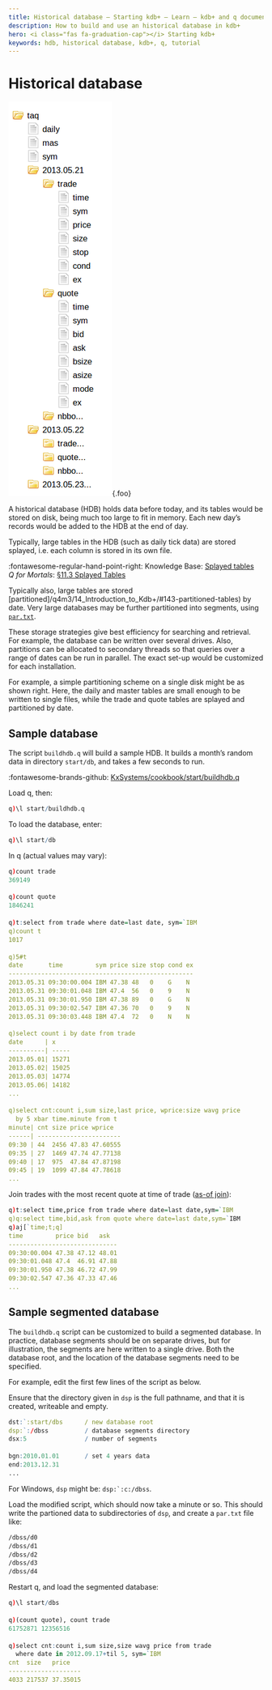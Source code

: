 ```yaml
---
title: Historical database – Starting kdb+ – Learn – kdb+ and q documentation
description: How to build and use an historical database in kdb+
hero: <i class="fas fa-graduation-cap"></i> Starting kdb+
keywords: hdb, historical database, kdb+, q, tutorial 
---
```

# Historical database




<style type="text/css">
    .foo {
        border: 1px solid #ccc; 
        border-radius: 10px; 
        box-shadow: 0 5px 5px 0 rgba(0,0,0,.2); 
        display: block; 
        float: right; 
        margin: 0 0 1em 3em;
        padding: 0 1em;
    }
</style>
![database tree](../../img/wstree.png){.foo}

A historical database (HDB) holds data before today, and its tables would be stored on disk, being much too large to fit in memory. Each new day’s records would be added to the HDB at the end of day.

Typically, large tables in the HDB (such as daily tick data) are stored splayed, i.e. each column is stored in its own file.

:fontawesome-regular-hand-point-right: 
Knowledge Base: [Splayed tables](../../kb/splayed-tables.md)  
_Q for Mortals_: [§11.3 Splayed Tables](/q4m3/11_IO/#113-splayed-tables)

Typically also, large tables are stored [partitioned]/q4m3/14_Introduction_to_Kdb+/#143-partitioned-tables) by date. Very large databases may be further partitioned into segments, using [`par.txt`](../../kb/partition.md).

These storage strategies give best efficiency for searching and retrieval. For example, the database can be written over several drives. Also, partitions can be allocated to secondary threads so that queries over a range of dates can be run in parallel. The exact set-up would be customized for each installation.

For example, a simple partitioning scheme on a single disk might be as shown right. Here, the daily and master tables are small enough to be written to single files, while the trade and quote tables are splayed and partitioned by date.


## Sample database

The script `buildhdb.q` will build a sample HDB. It builds a month’s random data in directory `start/db`, and takes a few seconds to run. 

:fontawesome-brands-github: 
[KxSystems/cookbook/start/buildhdb.q](https://github.com/KxSystems/cookbook/blob/master/start/buildhdb.q) 

Load q, then:

```q
q)\l start/buildhdb.q
```

To load the database, enter:

```q
q)\l start/db
```

In q (actual values may vary):

```q
q)count trade
369149

q)count quote
1846241

q)t:select from trade where date=last date, sym=`IBM
q)count t
1017

q)5#t
date       time         sym price size stop cond ex
---------------------------------------------------
2013.05.31 09:30:00.004 IBM 47.38 48   0    G    N
2013.05.31 09:30:01.048 IBM 47.4  56   0    9    N
2013.05.31 09:30:01.950 IBM 47.38 89   0    G    N
2013.05.31 09:30:02.547 IBM 47.36 70   0    9    N
2013.05.31 09:30:03.448 IBM 47.4  72   0    N    N

q)select count i by date from trade
date      | x
----------| -----
2013.05.01| 15271
2013.05.02| 15025
2013.05.03| 14774
2013.05.06| 14182
...

q)select cnt:count i,sum size,last price, wprice:size wavg price
  by 5 xbar time.minute from t
minute| cnt size price wprice
------| -----------------------
09:30 | 44  2456 47.83 47.60555
09:35 | 27  1469 47.74 47.77138
09:40 | 17  975  47.84 47.87198
09:45 | 19  1099 47.84 47.78618
...
```

Join trades with the most recent quote at time of trade ([as-of join](../../ref/aj.md)):

```q
q)t:select time,price from trade where date=last date,sym=`IBM
q)q:select time,bid,ask from quote where date=last date,sym=`IBM
q)aj[`time;t;q]
time         price bid   ask
------------------------------
09:30:00.004 47.38 47.12 48.01
09:30:01.048 47.4  46.91 47.88
09:30:01.950 47.38 46.72 47.99
09:30:02.547 47.36 47.33 47.46
...
```


## Sample segmented database

The `buildhdb.q` script can be customized to build a segmented database. In practice, database segments should be on separate drives, but for illustration, the segments are here written to a single drive. Both the database root, and the location of the database segments need to be specified.

For example, edit the first few lines of the script as below.

Ensure that the directory given in `dsp` is the full pathname, and that it is created, writeable and empty.

```q
dst:`:start/dbs      / new database root
dsp:`:/dbss          / database segments directory
dsx:5                / number of segments

bgn:2010.01.01       / set 4 years data
end:2013.12.31
...
```

For Windows, `dsp` might be: ``dsp:`:c:/dbss``.

Load the modified script, which should now take a minute or so. This should write the partioned data to subdirectories of `dsp`, and create a `par.txt` file like:

```txt
/dbss/d0
/dbss/d1
/dbss/d2
/dbss/d3
/dbss/d4
```

Restart q, and load the segmented database:

```q
q)\l start/dbs

q)(count quote), count trade
61752871 12356516

q)select cnt:count i,sum size,size wavg price from trade
  where date in 2012.09.17+til 5, sym=`IBM
cnt  size   price
--------------------
4033 217537 37.35015
```

